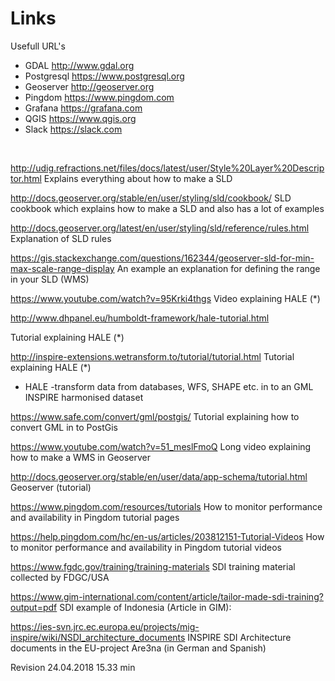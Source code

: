 # Links
Usefull URL's

*  GDAL  http://www.gdal.org
*  Postgresql https://www.postgresql.org
*  Geoserver http://geoserver.org
*  Pingdom https://www.pingdom.com
*  Grafana https://grafana.com
*  QGIS https://www.qgis.org
*  Slack https://slack.com


 

http://udig.refractions.net/files/docs/latest/user/Style%20Layer%20Descriptor.html
Explains everything about how to make a SLD

http://docs.geoserver.org/stable/en/user/styling/sld/cookbook/
SLD cookbook which explains how to make a SLD and also has a lot of examples

http://docs.geoserver.org/latest/en/user/styling/sld/reference/rules.html
Explanation of SLD rules

https://gis.stackexchange.com/questions/162344/geoserver-sld-for-min-max-scale-range-display
An example an explanation for defining the range in your SLD (WMS)

https://www.youtube.com/watch?v=95Krki4thgs
Video explaining HALE (*)

http://www.dhpanel.eu/humboldt-framework/hale-tutorial.html

Tutorial explaining HALE (*)

http://inspire-extensions.wetransform.to/tutorial/tutorial.html
Tutorial explaining HALE (*)
 
* HALE -transform data from databases, WFS, SHAPE etc. in to an GML INSPIRE harmonised
dataset

https://www.safe.com/convert/gml/postgis/
Tutorial explaining how to convert GML in to PostGis

https://www.youtube.com/watch?v=51_meslFmoQ
Long video explaining how to make a WMS in Geoserver

http://docs.geoserver.org/stable/en/user/data/app-schema/tutorial.html
Geoserver (tutorial)

https://www.pingdom.com/resources/tutorials
How to monitor performance and availability in Pingdom tutorial pages

https://help.pingdom.com/hc/en-us/articles/203812151-Tutorial-Videos
How to monitor performance and availability in Pingdom tutorial videos

https://www.fgdc.gov/training/training-materials
SDI training material collected by FDGC/USA

https://www.gim-international.com/content/article/tailor-made-sdi-training?output=pdf
SDI example of Indonesia (Article in GIM):

https://ies-svn.jrc.ec.europa.eu/projects/mig-inspire/wiki/NSDI_architecture_documents
INSPIRE SDI Architecture documents in the EU-project Are3na (in German and Spanish)

Revision 24.04.2018 15.33 min
 
